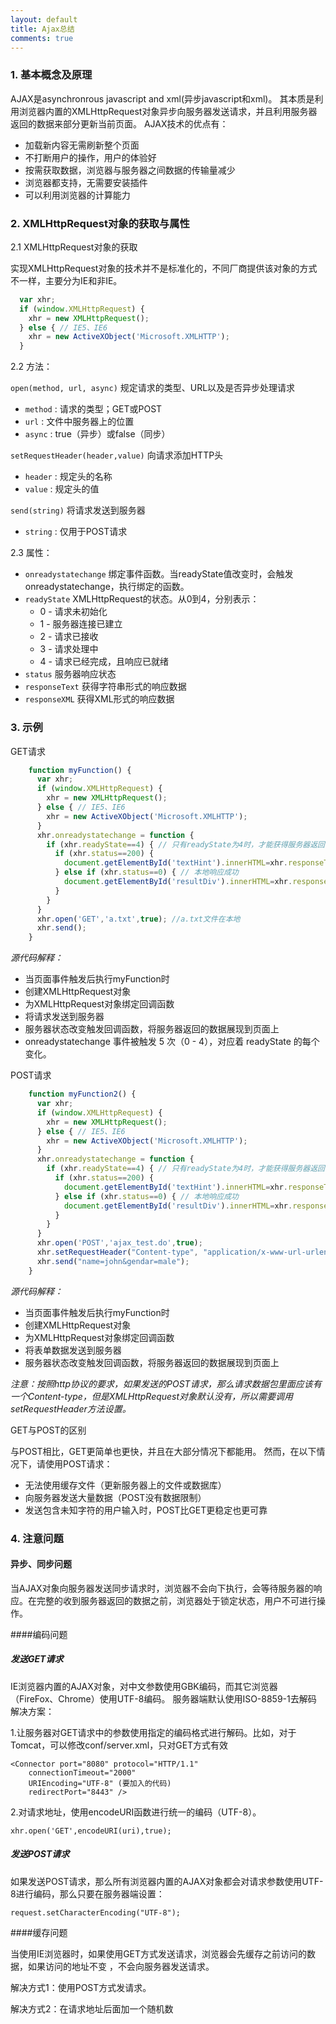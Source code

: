 ```yaml
---
layout: default
title: Ajax总结
comments: true
---
```


         
### 1. 基本概念及原理

AJAX是asynchronrous javascript and xml(异步javascript和xml)。
其本质是利用浏览器内置的XMLHttpRequest对象异步向服务器发送请求，并且利用服务器返回的数据来部分更新当前页面。
AJAX技术的优点有：

* 加载新内容无需刷新整个页面
* 不打断用户的操作，用户的体验好
* 按需获取数据，浏览器与服务器之间数据的传输量减少
* 浏览器都支持，无需要安装插件
* 可以利用浏览器的计算能力

### 2. XMLHttpRequest对象的获取与属性

2.1 XMLHttpRequest对象的获取

实现XMLHttpRequest对象的技术并不是标准化的，不同厂商提供该对象的方式不一样，主要分为IE和非IE。

```javascript
  var xhr;
  if (window.XMLHttpRequest) {
    xhr = new XMLHttpRequest();
  } else { // IE5、IE6
    xhr = new ActiveXObject('Microsoft.XMLHTTP');
  }
```

2.2 方法：

`open(method, url, async)` 规定请求的类型、URL以及是否异步处理请求
        
  * `method` : 请求的类型；GET或POST
  * `url` : 文件中服务器上的位置
  * `async` : true（异步）或false（同步）

`setRequestHeader(header,value)` 向请求添加HTTP头

  * `header` : 规定头的名称
  * `value` : 规定头的值

`send(string)` 将请求发送到服务器

  * `string` : 仅用于POST请求


2.3 属性：

* `onreadystatechange` 绑定事件函数。当readyState值改变时，会触发onreadystatechange，执行绑定的函数。
* `readyState` XMLHttpRequest的状态。从0到4，分别表示：
  * 0 - 请求未初始化
  * 1 - 服务器连接已建立
  * 2 - 请求已接收
  * 3 - 请求处理中
  * 4 - 请求已经完成，且响应已就绪
* `status` 服务器响应状态
* `responseText` 获得字符串形式的响应数据
* `responseXML` 获得XML形式的响应数据

### 3. 示例

GET请求

```javascript
    function myFunction() {
      var xhr;
      if (window.XMLHttpRequest) {
        xhr = new XMLHttpRequest();
      } else { // IE5、IE6
        xhr = new ActiveXObject('Microsoft.XMLHTTP');
      }
      xhr.onreadystatechange = function {
        if (xhr.readyState==4) { // 只有readyState为4时，才能获得服务器返回的数据
          if (xhr.status==200) {
            document.getElementById('textHint').innerHTML=xhr.responseText;
          } else if (xhr.status==0) { // 本地响应成功
          	document.getElementById('resultDiv').innerHTML=xhr.responseText;
          }
        }
      }
      xhr.open('GET','a.txt',true); //a.txt文件在本地
      xhr.send();
    }
```

*源代码解释：*

* 当页面事件触发后执行myFunction时
* 创建XMLHttpRequest对象
* 为XMLHttpRequest对象绑定回调函数
* 将请求发送到服务器
* 服务器状态改变触发回调函数，将服务器返回的数据展现到页面上
* onreadystatechange 事件被触发 5 次（0 - 4），对应着 readyState 的每个变化。

POST请求

```javascript
    function myFunction2() {
      var xhr;
      if (window.XMLHttpRequest) {
        xhr = new XMLHttpRequest();
      } else { // IE5、IE6
        xhr = new ActiveXObject('Microsoft.XMLHTTP');
      }
      xhr.onreadystatechange = function {
        if (xhr.readyState==4) { // 只有readyState为4时，才能获得服务器返回的数据
          if (xhr.status==200) {
            document.getElementById('textHint').innerHTML=xhr.responseText;
          } else if (xhr.status==0) { // 本地响应成功
          	document.getElementById('resultDiv').innerHTML=xhr.responseText;
          }
        }
      }
      xhr.open('POST','ajax_test.do',true); 
      xhr.setRequestHeader("Content-type", "application/x-www-url-urlencoded");
      xhr.send("name=john&gendar=male");
    }
```

*源代码解释：*

* 当页面事件触发后执行myFunction时
* 创建XMLHttpRequest对象
* 为XMLHttpRequest对象绑定回调函数
* 将表单数据发送到服务器
* 服务器状态改变触发回调函数，将服务器返回的数据展现到页面上

*注意：按照http协议的要求，如果发送的POST请求，那么请求数据包里面应该有一个Content-type，但是XMLHttpRequest对象默认没有，所以需要调用setRequestHeader方法设置。*


GET与POST的区别

与POST相比，GET更简单也更快，并且在大部分情况下都能用。
然而，在以下情况下，请使用POST请求：

* 无法使用缓存文件（更新服务器上的文件或数据库）
* 向服务器发送大量数据（POST没有数据限制）
* 发送包含未知字符的用户输入时，POST比GET更稳定也更可靠



### 4. 注意问题


#### 异步、同步问题
  当AJAX对象向服务器发送同步请求时，浏览器不会向下执行，会等待服务器的响应。在完整的收到服务器返回的数据之前，浏览器处于锁定状态，用户不可进行操作。

####编码问题

#####  发送GET请求
  
  IE浏览器内置的AJAX对象，对中文参数使用GBK编码，而其它浏览器（FireFox、Chrome）使用UTF-8编码。
  服务器端默认使用ISO-8859-1去解码
  解决方案：
  
  1.让服务器对GET请求中的参数使用指定的编码格式进行解码。比如，对于Tomcat，可以修改conf/server.xml，只对GET方式有效
    
    <Connector port="8080" protocol="HTTP/1.1"
        connectionTimeout="2000"
        URIEncoding="UTF-8" (要加入的代码)
        redirectPort="8443" />
        
  2.对请求地址，使用encodeURI函数进行统一的编码（UTF-8）。
  
    xhr.open('GET',encodeURI(uri),true);
    
#####  发送POST请求
  
  如果发送POST请求，那么所有浏览器内置的AJAX对象都会对请求参数使用UTF-8进行编码，那么只要在服务器端设置：
  
    request.setCharacterEncoding("UTF-8");

####缓存问题

当使用IE浏览器时，如果使用GET方式发送请求，浏览器会先缓存之前访问的数据，如果访问的地址不变 ，不会向服务器发送请求。

解决方式1：使用POST方式发请求。

解决方式2：在请求地址后面加一个随机数